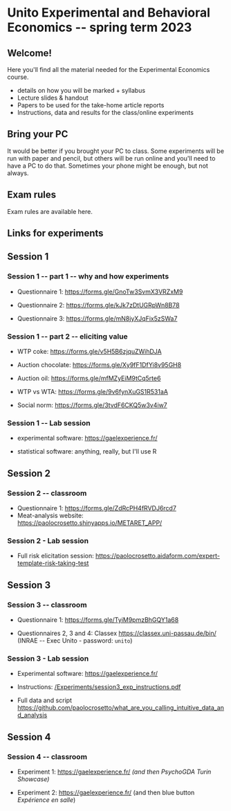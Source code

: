 # Unito Experimental and Behavioral Economics -- spring term 2023

## Welcome!

Here you'll find all the material needed for the Experimental Economics course.

-   details on how you will be marked + syllabus
-   Lecture slides & handout
-   Papers to be used for the take-home article reports
-   Instructions, data and results for the class/online experiments

## Bring your PC

It would be better if you brought your PC to class. Some experiments will be run with paper and pencil, but others will be run online and you'll need to have a PC to do that. Sometimes your phone might be enough, but not always.

## Exam rules

Exam rules are available here.

## Links for experiments

## Session 1

### Session 1 -- part 1 -- why and how experiments

-   Questionnaire 1: <https://forms.gle/GnoTw3SvmX3VRZxM9>

-   Questionnaire 2: <https://forms.gle/kJk7zDtUGRpWn8B78>

-   Questionnaire 3: <https://forms.gle/mN8jyXJqFix5zSWa7>

### Session 1 -- part 2 -- eliciting value

-   WTP coke: <https://forms.gle/v5H5B6zjquZWihDJA>

-   Auction chocolate: <https://forms.gle/Xy9fF1DfYi8v95GH8>

-   Auction oil: <https://forms.gle/mfMZyEiM9tCq5rte6>

-   WTP vs WTA: <https://forms.gle/9v6fynXuGS1R531aA>

-   Social norm: <https://forms.gle/3tvdF6CKQ5w3v4iw7>

### Session 1 -- Lab session

-   experimental software: <https://gaelexperience.fr/>

-   statistical software: anything, really, but I'll use R

## Session 2

### Session 2 -- classroom

-   Questionnaire 1: <https://forms.gle/ZdRcPH4fRVDJ6rcd7>
-   Meat-analysis website: <https://paolocrosetto.shinyapps.io/METARET_APP/>

### Session 2 - Lab session

-   Full risk elicitation session: <https://paolocrosetto.aidaform.com/expert-template-risk-taking-test>

## Session 3

### Session 3 -- classroom

-   Questionnaire 1: <https://forms.gle/TyiM9pmzBhGQY1a68>

-   Questionnaires 2, 3 and 4: Classex <https://classex.uni-passau.de/bin/> (INRAE -- Exec Unito - password: `unito`)

### Session 3 - Lab session

-   Experimental software: <https://gaelexperience.fr/>

-   Instructions: [/Experiments/session3_exp_instructions.pdf](/Experiments/session3_exp_instructions.pdf)

-   Full data and script <https://github.com/paolocrosetto/what_are_you_calling_intuitive_data_and_analysis>

## Session 4

### Session 4 -- classroom

-   Experiment 1: <https://gaelexperience.fr/> *(and then PsychoGDA Turin Showcase)*

-   Experiment 2: <https://gaelexperience.fr/> (and then blue button *Expérience en salle*)
